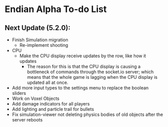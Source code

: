 # Endian Alpha To-do List

## Next Update (5.2.0):
- Finish Simulation migration
    - Re-implement shooting
- CPU
    - Make the CPU display receive updates by the row, like how it updates
        - The reason for this is that the CPU display is causing a bottleneck 
            of commands through the socket.io server; which means that the 
            whole game is lagging when the CPU display is updated all at once.
- Add more input types to the settings menu to replace the boolean sliders
- Work on Voxel Objects
- Add damage indicators for all players
- Add lighting and particle trail for bullets
- Fix simulation-viewer not deleting physics bodies of old objects after the 
    server reboots